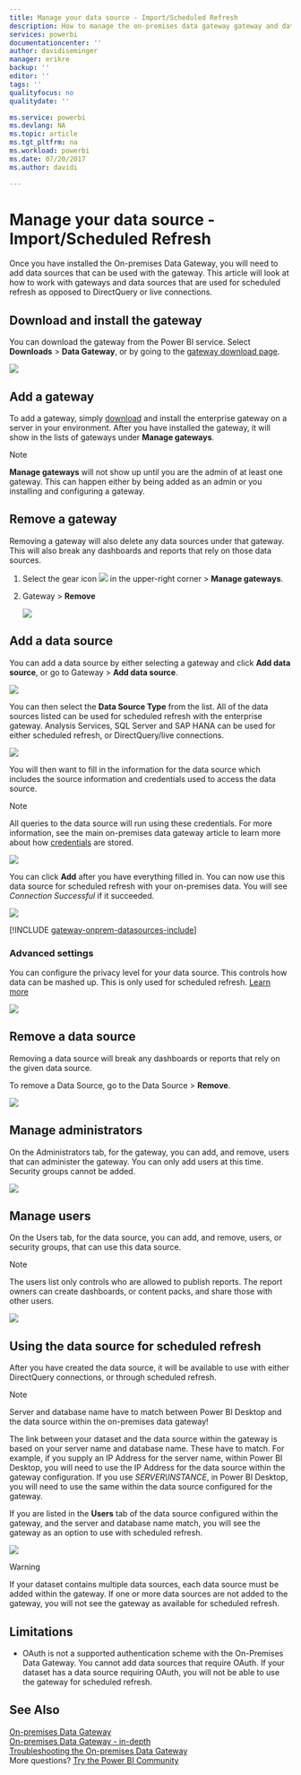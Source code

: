 ```yaml
---
title: Manage your data source - Import/Scheduled Refresh
description: How to manage the on-premises data gateway gateway and data sources that belong to that gateway. This article is specific to data sources that can be used with import/scheduled refresh.
services: powerbi
documentationcenter: ''
author: davidiseminger
manager: erikre
backup: ''
editor: ''
tags: ''
qualityfocus: no
qualitydate: ''

ms.service: powerbi
ms.devlang: NA
ms.topic: article
ms.tgt_pltfrm: na
ms.workload: powerbi
ms.date: 07/20/2017
ms.author: davidi

---
```

# Manage your data source - Import/Scheduled Refresh
Once you have installed the On-premises Data Gateway, you will need to add data sources that can be used with the gateway. This article will look at how to work with gateways and data sources that are used for scheduled refresh as opposed to DirectQuery or live connections.

## Download and install the gateway
You can download the gateway from the Power BI service. Select **Downloads** > **Data Gateway**, or by going to the [gateway download page](https://go.microsoft.com/fwlink/?LinkId=698861).

![](media/service-gateway-enterprise-manage-scheduled-refresh/powerbi-download-data-gateway.png)

## Add a gateway
To add a gateway, simply [download](https://go.microsoft.com/fwlink/?LinkId=698863) and install the enterprise gateway on a server in your environment. After you have installed the gateway, it will show in the lists of gateways under **Manage gateways**.

> [!NOTE]
> **Manage gateways** will not show up until you are the admin of at least one gateway. This can happen either by being added as an admin or you installing and configuring a gateway.
> 
> 

## Remove a gateway
Removing a gateway will also delete any data sources under that gateway.  This will also break any dashboards and reports that rely on those data sources.

1. Select the gear icon ![](media/service-gateway-enterprise-manage-scheduled-refresh/pbi_gearicon.png) in the upper-right corner > **Manage gateways**.
2. Gateway > **Remove**
   
   ![](media/service-gateway-enterprise-manage-scheduled-refresh/datasourcesettings7.png)

## Add a data source
You can add a data source by either selecting a gateway and click **Add data source**, or go to Gateway > **Add data source**.

![](media/service-gateway-enterprise-manage-scheduled-refresh/datasourcesettings1.png)

You can then select the **Data Source Type** from the list. All of the data sources listed can be used for scheduled refresh with the enterprise gateway. Analysis Services, SQL Server and SAP HANA can be used for either scheduled refresh, or DirectQuery/live connections.

![](media/service-gateway-enterprise-manage-scheduled-refresh/datasourcesettings2.png)

You will then want to fill in the information for the data source which includes the source information and credentials used to access the data source.

> [!NOTE]
> All queries to the data source will run using these credentials. For more information, see the main on-premises data gateway article to learn more about how [credentials](powerbi-gateway-onprem.md#credentials) are stored.
> 
> 

![](media/service-gateway-enterprise-manage-scheduled-refresh/datasourcesettings3-oracle.png)

You can click **Add** after you have everything filled in.  You can now use this data source for scheduled refresh with your on-premises data. You will see *Connection Successful* if it succeeded.

![](media/service-gateway-enterprise-manage-scheduled-refresh/datasourcesettings4.png)

<!-- Shared Install steps Include -->
[!INCLUDE [gateway-onprem-datasources-include](./includes/gateway-onprem-datasources-include.md)]

### Advanced settings
You can configure the privacy level for your data source. This controls how data can be mashed up. This is only used for scheduled refresh. [Learn more](https://support.office.com/article/Privacy-levels-Power-Query-CC3EDE4D-359E-4B28-BC72-9BEE7900B540)

![](media/service-gateway-enterprise-manage-scheduled-refresh/datasourcesettings9.png)

## Remove a data source
Removing a data source will break any dashboards or reports that rely on the given data source.  

To remove a Data Source, go to the Data Source > **Remove**.

![](media/service-gateway-enterprise-manage-scheduled-refresh/datasourcesettings6.png)

## Manage administrators
On the Administrators tab, for the gateway, you can add, and remove, users that can administer the gateway. You can only add users at this time. Security groups cannot be added.

![](media/service-gateway-enterprise-manage-scheduled-refresh/datasourcesettings8.png)

## Manage users
On the Users tab, for the data source, you can add, and remove, users, or security groups, that can use this data source.

> [!NOTE]
> The users list only controls who are allowed to publish reports. The report owners can create dashboards, or content packs, and share those with other users.
> 
> 

![](media/service-gateway-enterprise-manage-scheduled-refresh/datasourcesettings5.png)

## Using the data source for scheduled refresh
After you have created the data source, it will be available to use with either DirectQuery connections, or through scheduled refresh.

> [!NOTE]
> Server and database name have to match between Power BI Desktop and the data source within the on-premises data gateway!
> 
> 

The link between your dataset and the data source within the gateway is based on your server name and database name. These have to match. For example, if you supply an IP Address for the server name, within Power BI Desktop, you will need to use the IP Address for the data source within the gateway configuration. If you use *SERVER\INSTANCE*, in Power BI Desktop, you will need to use the same within the data source configured for the gateway.

If you are listed in the **Users** tab of the data source configured within the gateway, and the server and database name match, you will see the gateway as an option to use with scheduled refresh.

![](media/service-gateway-enterprise-manage-scheduled-refresh/powerbi-gateway-enterprise-schedule-refresh.png)

> [!WARNING]
> If your dataset contains multiple data sources, each data source must be added within the gateway. If one or more data sources are not added to the gateway, you will not see the gateway as available for scheduled refresh.
> 
> 

## Limitations
* OAuth is not a supported authentication scheme with the On-Premises Data Gateway. You cannot add data sources that require OAuth. If your dataset has a data source requiring OAuth, you will not be able to use the gateway for scheduled refresh.

## See Also
[On-premises Data Gateway](powerbi-gateway-onprem.md)  
[On-premises Data Gateway - in-depth](powerbi-gateway-onprem-indepth.md)  
[Troubleshooting the On-premises Data Gateway](powerbi-gateway-onprem-tshoot.md)  
More questions? [Try the Power BI Community](http://community.powerbi.com/)

